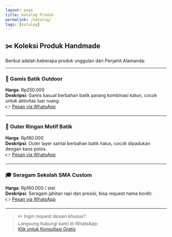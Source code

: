 ```yaml
---
layout: page
title: Katalog Produk
permalink: /katalog/
tags: [katalog]
---
```


## ✂️ Koleksi Produk Handmade

Berikut adalah beberapa produk unggulan dari Penjahit Alamanda:

---

### 👗 Gamis Batik Outdoor  
**Harga**: Rp250.000  
**Deskripsi**: Gamis kasual berbahan batik parang kombinasi katun, cocok untuk aktivitas luar ruang.  
👉 [Pesan via WhatsApp](https://wa.me/6288801758800)

---

### 🧥 Outer Ringan Motif Batik  
**Harga**: Rp180.000  
**Deskripsi**: Outer layer santai berbahan batik halus, cocok dipadukan dengan kaos polos.  
👉 [Pesan via WhatsApp](https://wa.me/6288801758800)

---

### 🎓 Seragam Sekolah SMA Custom  
**Harga**: Rp160.000 / stel  
**Deskripsi**: Seragam jahitan rapi dan presisi, bisa request nama bordir.  
👉 [Pesan via WhatsApp](https://wa.me/6288801758800)

---

> ✏️ Ingin request desain khusus?  
Langsung hubungi kami di WhatsApp:  
[Klik untuk Konsultasi Gratis](https://wa.me/6288801758800)
